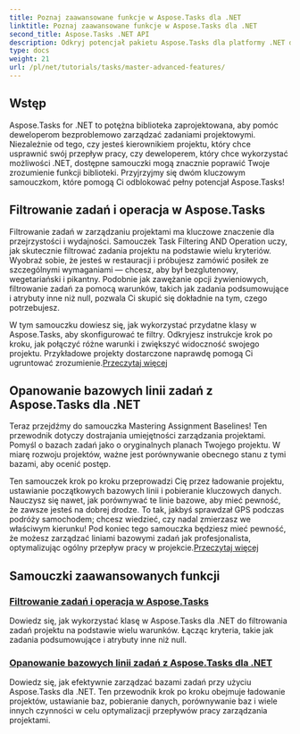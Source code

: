 ```yaml
---
title: Poznaj zaawansowane funkcje w Aspose.Tasks dla .NET
linktitle: Poznaj zaawansowane funkcje w Aspose.Tasks dla .NET
second_title: Aspose.Tasks .NET API
description: Odkryj potencjał pakietu Aspose.Tasks dla platformy .NET dzięki samouczkom na temat filtrowania zadań, linii bazowych przypisań i zaawansowanych funkcji umożliwiających efektywne zarządzanie projektami.
type: docs
weight: 21
url: /pl/net/tutorials/tasks/master-advanced-features/
---
```

## Wstęp

Aspose.Tasks for .NET to potężna biblioteka zaprojektowana, aby pomóc deweloperom bezproblemowo zarządzać zadaniami projektowymi. Niezależnie od tego, czy jesteś kierownikiem projektu, który chce usprawnić swój przepływ pracy, czy deweloperem, który chce wykorzystać możliwości .NET, dostępne samouczki mogą znacznie poprawić Twoje zrozumienie funkcji biblioteki. Przyjrzyjmy się dwóm kluczowym samouczkom, które pomogą Ci odblokować pełny potencjał Aspose.Tasks!

## Filtrowanie zadań i operacja w Aspose.Tasks

Filtrowanie zadań w zarządzaniu projektami ma kluczowe znaczenie dla przejrzystości i wydajności. Samouczek Task Filtering AND Operation uczy, jak skutecznie filtrować zadania projektu na podstawie wielu kryteriów. Wyobraź sobie, że jesteś w restauracji i próbujesz zamówić posiłek ze szczególnymi wymaganiami — chcesz, aby był bezglutenowy, wegetariański i pikantny. Podobnie jak zawężanie opcji żywieniowych, filtrowanie zadań za pomocą warunków, takich jak zadania podsumowujące i atrybuty inne niż null, pozwala Ci skupić się dokładnie na tym, czego potrzebujesz.

 W tym samouczku dowiesz się, jak wykorzystać przydatne klasy w Aspose.Tasks, aby skonfigurować te filtry. Odkryjesz instrukcje krok po kroku, jak połączyć różne warunki i zwiększyć widoczność swojego projektu. Przykładowe projekty dostarczone naprawdę pomogą Ci ugruntować zrozumienie.[Przeczytaj więcej](./task-filtering-and-operation/)

## Opanowanie bazowych linii zadań z Aspose.Tasks dla .NET

Teraz przejdźmy do samouczka Mastering Assignment Baselines! Ten przewodnik dotyczy dostrajania umiejętności zarządzania projektami. Pomyśl o bazach zadań jako o oryginalnych planach Twojego projektu. W miarę rozwoju projektów, ważne jest porównywanie obecnego stanu z tymi bazami, aby ocenić postęp.

 Ten samouczek krok po kroku przeprowadzi Cię przez ładowanie projektu, ustawianie początkowych bazowych linii i pobieranie kluczowych danych. Nauczysz się nawet, jak porównywać te linie bazowe, aby mieć pewność, że zawsze jesteś na dobrej drodze. To tak, jakbyś sprawdzał GPS podczas podróży samochodem; chcesz wiedzieć, czy nadal zmierzasz we właściwym kierunku! Pod koniec tego samouczka będziesz mieć pewność, że możesz zarządzać liniami bazowymi zadań jak profesjonalista, optymalizując ogólny przepływ pracy w projekcie.[Przeczytaj więcej](./mastering-assignment-baseline/)

## Samouczki zaawansowanych funkcji
### [Filtrowanie zadań i operacja w Aspose.Tasks](./task-filtering-and-operation/)
Dowiedz się, jak wykorzystać klasę w Aspose.Tasks dla .NET do filtrowania zadań projektu na podstawie wielu warunków. Łącząc kryteria, takie jak zadania podsumowujące i atrybuty inne niż null.
### [Opanowanie bazowych linii zadań z Aspose.Tasks dla .NET](./mastering-assignment-baseline/)
Dowiedz się, jak efektywnie zarządzać bazami zadań przy użyciu Aspose.Tasks dla .NET. Ten przewodnik krok po kroku obejmuje ładowanie projektów, ustawianie baz, pobieranie danych, porównywanie baz i wiele innych czynności w celu optymalizacji przepływów pracy zarządzania projektami.